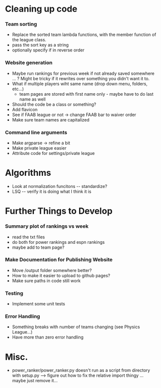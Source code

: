 # Cleaning up code
### Team sorting
- Replace the sorted team lambda functions, with the member function of the league class.
- pass the sort key as a string
- optionally specify if in reverse order

### Website generation
- Maybe run rankings for previous week if not already saved somewhere ... ? Might be tricky if it rewrites over something you didn't want it to.
- What if multiple players wiht same name (drop down menu, folders, etc...)
	- team pages are stored with first name only - maybe have to do last name as well
- Should the code be a class or something?
- Add flavicon
- See if FAAB league or not -> change FAAB bar to waiver order
- Make sure team names are capitalized

### Command line arguments
- Make argparse -> refine a bit
- Make private league easier
- Attribute code for settings/private league

# Algorithms
- Look at normalization funcitons -- standardize?
- LSQ -- verify it is doing what I think it is

# Further Things to Develop

### Summary plot of rankings vs week
- read the txt files
- do both for power rankings and espn rankings
- maybe add to team page?

### Make Documentation for Publishing Website
- Move /output folder somewhere better? 
- How to make it easier to upload to github pages?
- Make sure paths in code still work

### Testing
- Implement some unit tests

### Error Handling
- Something breaks with number of teams changing (see Physics League...)
- Have more than zero error handling

# Misc.
- power_ranker/power_ranker.py doesn't run as a script from directory with setup.py --> figure out how to fix the relative import thingy ... maybe just remove it...
